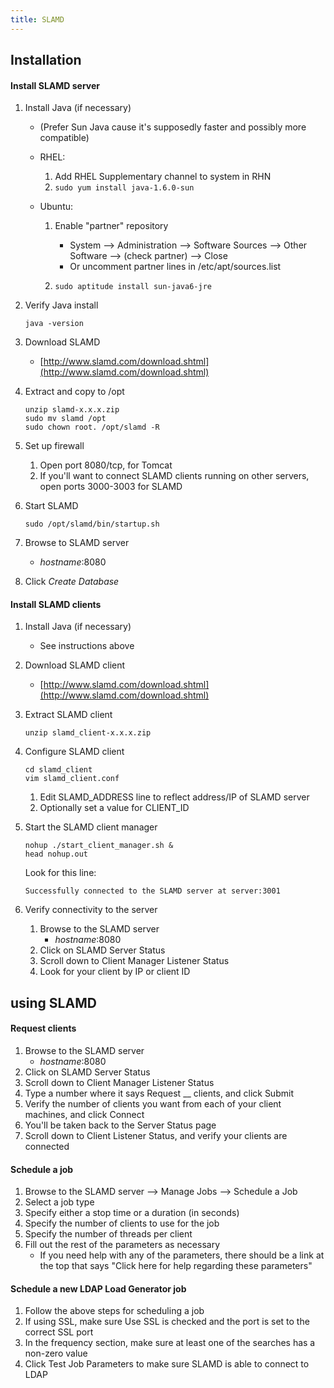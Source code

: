 ```yaml
---
title: SLAMD
---
```


## Installation

#### Install SLAMD server
1. Install Java (if necessary)
    - (Prefer Sun Java cause it's supposedly faster and possibly more compatible)
    - RHEL:
        1. Add RHEL Supplementary channel to system in RHN
        2. ```sudo yum install java-1.6.0-sun```

    - Ubuntu:
        1. Enable "partner" repository
            - System --> Administration --> Software Sources --> Other Software --> (check partner) --> Close
            - Or uncomment partner lines in /etc/apt/sources.list

        2. ```sudo aptitude install sun-java6-jre```

2. Verify Java install
    ```
    java -version
    ```

3. Download SLAMD
    - [http://www.slamd.com/download.shtml](http://www.slamd.com/download.shtml)

4. Extract and copy to /opt
    ```
    unzip slamd-x.x.x.zip
    sudo mv slamd /opt
    sudo chown root. /opt/slamd -R
    ```

5. Set up firewall
    1. Open port 8080/tcp, for Tomcat
    2. If you'll want to connect SLAMD clients running on other servers, open ports 3000-3003 for SLAMD

6. Start SLAMD
    ```
    sudo /opt/slamd/bin/startup.sh
    ```

7. Browse to SLAMD server
    - *hostname*:8080

8. Click *Create Database*


#### Install SLAMD clients
1. Install Java (if necessary)
    - See instructions above

2. Download SLAMD client
    - [http://www.slamd.com/download.shtml](http://www.slamd.com/download.shtml)

3. Extract SLAMD client
    ```
    unzip slamd_client-x.x.x.zip
    ```

4. Configure SLAMD client
    ```
    cd slamd_client
    vim slamd_client.conf
    ```
    1. Edit SLAMD_ADDRESS line to reflect address/IP of SLAMD server
    2. Optionally set a value for CLIENT_ID

5. Start the SLAMD client manager
    ```
    nohup ./start_client_manager.sh &
    head nohup.out
    ```

    Look for this line:
    ```
    Successfully connected to the SLAMD server at server:3001
    ```

6. Verify connectivity to the server
    1. Browse to the SLAMD server
        - *hostname*:8080
    2. Click on SLAMD Server Status
    3. Scroll down to Client Manager Listener Status
    4. Look for your client by IP or client ID



## using SLAMD

#### Request clients
1. Browse to the SLAMD server
    - *hostname*:8080
2. Click on SLAMD Server Status
3. Scroll down to Client Manager Listener Status
4. Type a number where it says Request __ clients, and click Submit
5. Verify the number of clients you want from each of your client machines, and click Connect
6. You'll be taken back to the Server Status page
7. Scroll down to Client Listener Status, and verify your clients are connected


#### Schedule a job
1. Browse to the SLAMD server --> Manage Jobs --> Schedule a Job
2. Select a job type
3. Specify either a stop time or a duration (in seconds)
4. Specify the number of clients to use for the job
5. Specify the number of threads per client
6. Fill out the rest of the parameters as necessary
    - If you need help with any of the parameters, there should be a link at the top that says "Click here for help regarding these parameters"


#### Schedule a new LDAP Load Generator job
1. Follow the above steps for scheduling a job
2. If using SSL, make sure Use SSL is checked and the port is set to the correct SSL port
3. In the frequency section, make sure at least one of the searches has a non-zero value
4. Click Test Job Parameters to make sure SLAMD is able to connect to LDAP
